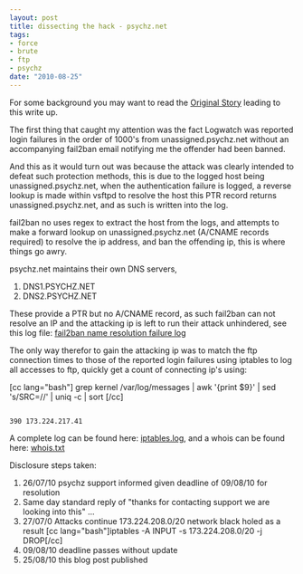 ```yaml
--- 
layout: post
title: dissecting the hack - psychz.net
tags: 
- force
- brute
- ftp
- psychz
date: "2010-08-25"
---
```

For some background you may want to read the <a href="http://www.saiweb.co.uk/hacking/when-fail2ban-fails-to-ban-dissecting-the-hack">Original Story</a> leading to this write up.

The first thing that caught my attention was the fact Logwatch was reported login failures in the order of 1000's from unassigned.psychz.net without an accompanying fail2ban email notifying me the offender had been banned.

And this as it would turn out was because the attack was clearly intended to defeat such protection methods, this is due to the logged host being unassigned.psychz.net, when the authentication failure is logged, a reverse lookup is made within vsftpd to resolve the host this PTR record returns unassigned.psychz.net, and as such is written into the log.

fail2ban no uses regex to extract the host from the logs, and attempts to make a forward lookup on unassigned.psychz.net (A/CNAME records required) to resolve the ip address, and ban the offending ip, this is where things go awry.

psychz.net maintains their own DNS servers,
<ol>
	<li>DNS1.PSYCHZ.NET</li>
	<li>DNS2.PSYCHZ.NET</li>
</ol>
These provide a PTR but no A/CNAME record, as such fail2ban can not resolve an IP and the attacking ip is left to run their attack unhindered, see this log file: <a href="http://www.saiweb.co.uk/psychz-260710/fail2ban-grep.log">fail2ban name resolution failure log</a>

The only way therefor to gain the attacking ip was to match the ftp connection times to those of the reported login failures using iptables to log all accesses to ftp, quickly get a count of connecting ip's using:

[cc lang="bash"]
grep kernel /var/log/messages | awk '{print $9}' | sed 's/SRC=//' | uniq -c | sort
[/cc]

<code>
390 173.224.217.41
</code>

A complete log can be found here: <a href="http://www.saiweb.co.uk/psychz-260710/iptables.log">iptables.log</a>, and a whois can be found here: <a href="http://www.saiweb.co.ukcdn.saiweb.co.uk/uploads/2010/08/whois.txt">whois.txt</a>

Disclosure steps taken:
<ol>
	<li>26/07/10 psychz support informed given deadline of 09/08/10 for resolution</li>
	<li>Same day standard reply of "thanks for contacting support we are looking into this" ...</li>
	<li>27/07/0 Attacks continue 173.224.208.0/20 network black holed as a result
[cc lang="bash"]iptables -A INPUT -s 173.224.208.0/20 -j DROP[/cc]
</li>
	<li>09/08/10 deadline passes without update</li>
	<li>25/08/10 this blog post published</li>
</ol>
